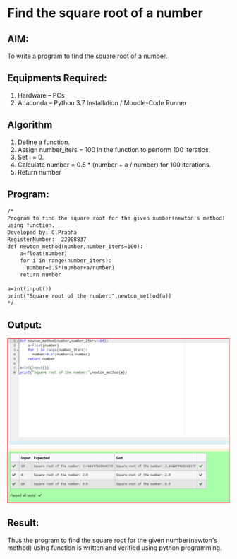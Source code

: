 # Find the square root of a number

## AIM:
To write a program to find the square root of a number.

## Equipments Required:
1. Hardware – PCs
2. Anaconda – Python 3.7 Installation / Moodle-Code Runner

## Algorithm
1. Define a function.
2. Assign number_iters = 100 in the function to perform 100 iteratios.
3. Set i = 0.
4. Calculate  number = 0.5 * (number + a / number) for 100 iterations.
5. Return number

## Program:
```
/*
Program to find the square root for the given number(newton's method) using function.
Developed by: C.Prabha
RegisterNumber:  22008837
def newton_method(number,number_iters=100):
    a=float(number)
    for i in range(number_iters):
      number=0.5*(number+a/number)
    return number
    
a=int(input())
print("Square root of the number:",newton_method(a))
*/
```

## Output:
![output](/Screenshot%202023-01-14%20205912.png)


## Result:
Thus the program to find the square root for the given number(newton's method) using function is written and verified using python programming.
